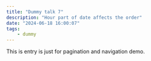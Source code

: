 ```yaml
---
title: "Dummy talk 7"
description: "Hour part of date affects the order"
date: "2024-06-18 16:00:07"
tags:
    - dummy
---
```


This is entry is just for pagination and navigation demo.